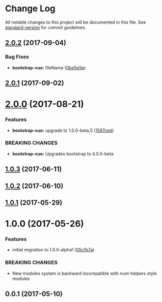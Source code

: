 # Change Log

All notable changes to this project will be documented in this file.
See [standard-version](https://github.com/conventional-changelog/standard-version) for commit guidelines.

<a name="2.0.2"></a>
## [2.0.2](https://github.com/nuxt/modules/compare/@nuxtjs/bootstrap-vue@2.0.1...@nuxtjs/bootstrap-vue@2.0.2) (2017-09-04)


### Bug Fixes

* **bootstrap-vue:** fileName ([0be5e5e](https://github.com/nuxt/modules/commit/0be5e5e))




<a name="2.0.1"></a>
## [2.0.1](https://github.com/nuxt/modules/compare/@nuxtjs/bootstrap-vue@2.0.0...@nuxtjs/bootstrap-vue@2.0.1) (2017-09-02)




<a name="2.0.0"></a>
# [2.0.0](https://github.com/nuxt/modules/compare/@nuxtjs/bootstrap-vue@1.1.0...@nuxtjs/bootstrap-vue@2.0.0) (2017-08-21)


### Features

* **bootstrap-vue:** upgrade to 1.0.0-beta.5 ([1587ced](https://github.com/nuxt/modules/commit/1587ced))


### BREAKING CHANGES

* **bootstrap-vue:** Upgrades bootstrap to 4.0.0-beta




<a name="1.0.3"></a>
## [1.0.3](https://github.com/nuxt/modules/compare/@nuxtjs/bootstrap-vue@1.0.2...@nuxtjs/bootstrap-vue@1.0.3) (2017-06-11)




<a name="1.0.2"></a>
## [1.0.2](https://github.com/nuxt/modules/compare/@nuxtjs/bootstrap-vue@1.0.1...@nuxtjs/bootstrap-vue@1.0.2) (2017-06-10)




<a name="1.0.1"></a>
## [1.0.1](https://github.com/nuxt/modules/compare/@nuxtjs/bootstrap-vue@1.0.0...@nuxtjs/bootstrap-vue@1.0.1) (2017-05-29)




<a name="1.0.0"></a>
# 1.0.0 (2017-05-26)


### Features

* initial migration to 1.0.0-alpha1 ([05c1b7a](https://github.com/nuxt/modules/commit/05c1b7a))


### BREAKING CHANGES

* New modules system is backward incompatible with nuxt-helpers style modules




<a name="0.0.1"></a>
## 0.0.1 (2017-05-10)

